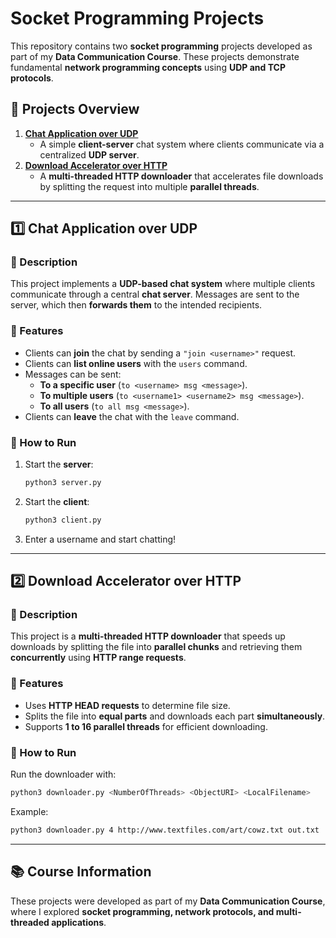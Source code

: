 # **Socket Programming Projects**
This repository contains two **socket programming** projects developed as part of my **Data Communication Course**. These projects demonstrate fundamental **network programming concepts** using **UDP and TCP protocols**.

## 📌 **Projects Overview**
1. **[Chat Application over UDP](Project1-ChatApp/README.md)**  
   - A simple **client-server** chat system where clients communicate via a centralized **UDP server**.
2. **[Download Accelerator over HTTP](Project2-DownloadAccelerator/README.md)**  
   - A **multi-threaded HTTP downloader** that accelerates file downloads by splitting the request into multiple **parallel threads**.

---

## **1️⃣ Chat Application over UDP**
### **🔹 Description**
This project implements a **UDP-based chat system** where multiple clients communicate through a central **chat server**. Messages are sent to the server, which then **forwards them** to the intended recipients.

### **🔹 Features**
- Clients can **join** the chat by sending a `"join <username>"` request.
- Clients can **list online users** with the `users` command.
- Messages can be sent:
  - **To a specific user** (`to <username> msg <message>`).
  - **To multiple users** (`to <username1> <username2> msg <message>`).
  - **To all users** (`to all msg <message>`).
- Clients can **leave** the chat with the `leave` command.

### **🔹 How to Run**
1. Start the **server**:
     ```bash
     python3 server.py
2. Start the **client**:
     ```bash
     python3 client.py
3. Enter a username and start chatting!

 ---
 ## 2️⃣ Download Accelerator over HTTP

### 🔹 Description
This project is a **multi-threaded HTTP downloader** that speeds up downloads by splitting the file into **parallel chunks** and retrieving them **concurrently** using **HTTP range requests**.

### 🔹 Features
- Uses **HTTP HEAD requests** to determine file size.
- Splits the file into **equal parts** and downloads each part **simultaneously**.
- Supports **1 to 16 parallel threads** for efficient downloading.

### **🔹 How to Run**
Run the downloader with:
```bash
python3 downloader.py <NumberOfThreads> <ObjectURI> <LocalFilename>
```
Example:
```bash
python3 downloader.py 4 http://www.textfiles.com/art/cowz.txt out.txt
```

---

## 📚 Course Information
These projects were developed as part of my **Data Communication Course**, where I explored **socket programming, network protocols, and multi-threaded applications**.




   
